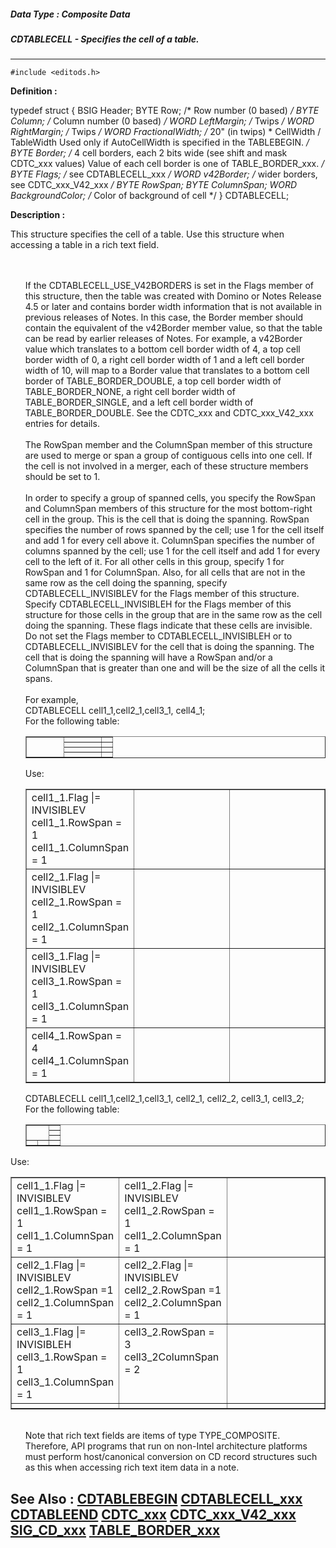 ##### Data Type : Composite Data
##### CDTABLECELL - Specifies the cell of a table.
---
```
#include <editods.h>
```

**Definition :**

typedef struct {
   BSIG Header;
   BYTE Row;             /* Row number (0 based) */
   BYTE Column;          /* Column number (0 based) */
   WORD LeftMargin;      /* Twips */
   WORD RightMargin;     /* Twips */
   WORD FractionalWidth; /* 20" (in twips) * CellWidth / TableWidth
                            Used only if AutoCellWidth is
                            specified in the TABLEBEGIN. */
   BYTE Border;          /* 4 cell borders, each 2 bits wide
                            (see shift and mask CDTC_xxx values)
                            Value of each cell border is one of
                            TABLE_BORDER_xxx. */
   BYTE Flags;           /* see CDTABLECELL_xxx */
   WORD v42Border;       /* wider borders, see CDTC_xxx_V42_xxx */
   BYTE RowSpan;
   BYTE ColumnSpan;
   WORD BackgroundColor; /* Color of background of cell */
} CDTABLECELL;

**Description :**

This structure specifies the cell of a table.  Use this structure when accessing a table in a rich text field.
<ul><br>
<br>
If the CDTABLECELL_USE_V42BORDERS is set in the Flags member of this structure, then the table was created with Domino or Notes Release 4.5 or later and contains border width information that is not available in previous releases of Notes.  In this case, the Border member should contain the equivalent of the v42Border member value, so that the table can be read by earlier releases of Notes.    For example, a v42Border value which translates to a bottom cell border width of 4, a top cell border width of 0,  a right cell border width of 1 and a left cell border width of 10, will map to a Border value that translates to a bottom cell border of TABLE_BORDER_DOUBLE, a top cell border width of TABLE_BORDER_NONE, a right cell border width of TABLE_BORDER_SINGLE, and a left cell border width of TABLE_BORDER_DOUBLE.  See the CDTC_xxx and CDTC_xxx_V42_xxx entries for details.<br>
<br>
The RowSpan member and the ColumnSpan member of this structure are used to merge or span a group of contiguous cells into one cell.  If the cell is not involved in a merger, each of these structure members should be set to 1.<br>
<br>
In order to specify a group of spanned cells, you specify the RowSpan and ColumnSpan members of this structure for the most bottom-right cell in the group.  This is the cell that is doing the spanning.  RowSpan specifies the number of rows spanned by the cell; use 1 for the cell itself and add 1 for every cell above it.  ColumnSpan specifies the number of columns spanned by the cell; use 1 for the cell itself and add 1 for every cell to the left of it.  For all other cells in this group, specify 1 for RowSpan and 1 for ColumnSpan.  Also, for all cells that are not in the same row as the cell doing the spanning, specify CDTABLECELL_INVISIBLEV for the Flags member of this structure.  Specify CDTABLECELL_INVISIBLEH for the Flags member of this structure for those cells in the group that are in the same row as the cell doing the spanning.  These flags indicate that these cells are invisible.  Do not set the Flags member to CDTABLECELL_INVISIBLEH or to CDTABLECELL_INVISIBLEV for the cell that is doing the spanning.  The cell that is doing the spanning will have a RowSpan and/or a ColumnSpan that is greater than one and will be the size of all the cells it spans.<br>
<br>
For example, <br>
CDTABLECELL cell1_1,cell2_1,cell3_1, cell4_1;<br>
For the following table:  
<table width="100%" border="1">
<tr valign="top"><td width="43%" rowspan="4"><img width="1" height="1" src="/icons/ecblank.gif" border="0" alt=""></td><td width="43%"><img width="1" height="1" src="/icons/ecblank.gif" border="0" alt=""></td><td width="13%"><img width="1" height="1" src="/icons/ecblank.gif" border="0" alt=""></td></tr>

<tr valign="top"><td width="43%"><img width="1" height="1" src="/icons/ecblank.gif" border="0" alt=""></td><td width="13%"><img width="1" height="1" src="/icons/ecblank.gif" border="0" alt=""></td></tr>

<tr valign="top"><td width="43%"><img width="1" height="1" src="/icons/ecblank.gif" border="0" alt=""></td><td width="13%"><img width="1" height="1" src="/icons/ecblank.gif" border="0" alt=""></td></tr>

<tr valign="top"><td width="43%"><img width="1" height="1" src="/icons/ecblank.gif" border="0" alt=""></td><td width="13%"><img width="1" height="1" src="/icons/ecblank.gif" border="0" alt=""></td></tr>
</table>
Use:
<table width="100%" border="1">
<tr valign="top"><td width="33%">cell1_1.Flag |= INVISIBLEV<br>
cell1_1.RowSpan = 1<br>
cell1_1.ColumnSpan = 1</td><td width="33%"><img width="1" height="1" src="/icons/ecblank.gif" border="0" alt=""></td><td width="33%"><img width="1" height="1" src="/icons/ecblank.gif" border="0" alt=""></td></tr>

<tr valign="top"><td width="33%">cell2_1.Flag |= INVISIBLEV<br>
cell2_1.RowSpan = 1<br>
cell2_1.ColumnSpan = 1</td><td width="33%"><img width="1" height="1" src="/icons/ecblank.gif" border="0" alt=""></td><td width="33%"><img width="1" height="1" src="/icons/ecblank.gif" border="0" alt=""></td></tr>

<tr valign="top"><td width="33%">cell3_1.Flag |= INVISIBLEV<br>
cell3_1.RowSpan = 1<br>
cell3_1.ColumnSpan = 1</td><td width="33%"><img width="1" height="1" src="/icons/ecblank.gif" border="0" alt=""></td><td width="33%"><img width="1" height="1" src="/icons/ecblank.gif" border="0" alt=""></td></tr>

<tr valign="top"><td width="33%">cell4_1.RowSpan = 4<br>
cell4_1.ColumnSpan = 1</td><td width="33%"><img width="1" height="1" src="/icons/ecblank.gif" border="0" alt=""></td><td width="33%"><img width="1" height="1" src="/icons/ecblank.gif" border="0" alt=""></td></tr>
</table>
CDTABLECELL cell1_1,cell2_1,cell3_1, cell2_1, cell2_2, cell3_1, cell3_2;<br>
For the following table:  <br>

<table width="100%" border="1">
<tr valign="top"><td width="67%" rowspan="3" colspan="2"><img width="1" height="1" src="/icons/ecblank.gif" border="0" alt=""></td><td width="33%"><img width="1" height="1" src="/icons/ecblank.gif" border="0" alt=""></td></tr>

<tr valign="top"><td width="33%"><img width="1" height="1" src="/icons/ecblank.gif" border="0" alt=""></td></tr>

<tr valign="top"><td width="33%"><img width="1" height="1" src="/icons/ecblank.gif" border="0" alt=""></td></tr>

<tr valign="top"><td width="33%"><img width="1" height="1" src="/icons/ecblank.gif" border="0" alt=""></td><td width="33%"><img width="1" height="1" src="/icons/ecblank.gif" border="0" alt=""></td><td width="33%"><img width="1" height="1" src="/icons/ecblank.gif" border="0" alt=""></td></tr>
</table>
</ul>
Use:
<table width="100%" border="1">
<tr valign="top"><td width="33%">cell1_1.Flag |= INVISIBLEV<br>
cell1_1.RowSpan = 1<br>
cell1_1.ColumnSpan = 1</td><td width="33%">cell1_2.Flag |= INVISIBLEV<br>
cell1_2.RowSpan = 1<br>
cell1_2.ColumnSpan = 1</td><td width="33%"><img width="1" height="1" src="/icons/ecblank.gif" border="0" alt=""></td></tr>

<tr valign="top"><td width="33%">cell2_1.Flag |= INVISIBLEV<br>
cell2_1.RowSpan =1<br>
cell2_1.ColumnSpan = 1</td><td width="33%">cell2_2.Flag |= INVISIBLEV<br>
cell2_2.RowSpan =1<br>
cell2_2.ColumnSpan = 1</td><td width="33%"><img width="1" height="1" src="/icons/ecblank.gif" border="0" alt=""></td></tr>

<tr valign="top"><td width="33%">cell3_1.Flag |= INVISIBLEH<br>
cell3_1.RowSpan = 1<br>
cell3_1.ColumnSpan = 1</td><td width="33%">cell3_2.RowSpan = 3<br>
cell3_2ColumnSpan = 2</td><td width="33%"><img width="1" height="1" src="/icons/ecblank.gif" border="0" alt=""></td></tr>

<tr valign="top"><td width="33%"><img width="1" height="1" src="/icons/ecblank.gif" border="0" alt=""></td><td width="33%"><img width="1" height="1" src="/icons/ecblank.gif" border="0" alt=""></td><td width="33%"><img width="1" height="1" src="/icons/ecblank.gif" border="0" alt=""></td></tr>
</table>

<ul><br>
Note that rich text fields are items of type TYPE_COMPOSITE. Therefore, API programs that run on non-Intel architecture platforms must perform host/canonical conversion on CD record structures such as this when accessing rich text item data in a note.</ul>



**See Also :**
[CDTABLEBEGIN](/domino-c-api-docs/reference/Data/CDTABLEBEGIN)
[CDTABLECELL_xxx](/domino-c-api-docs/reference/Symb/CDTABLECELL_xxx)
[CDTABLEEND](/domino-c-api-docs/reference/Data/CDTABLEEND)
[CDTC_xxx](/domino-c-api-docs/reference/Symb/CDTC_xxx)
[CDTC_xxx_V42_xxx](/domino-c-api-docs/reference/Symb/CDTC_xxx_V42_xxx)
[SIG_CD_xxx](/domino-c-api-docs/reference/Symb/SIG_CD_xxx)
[TABLE_BORDER_xxx](/domino-c-api-docs/reference/Symb/TABLE_BORDER_xxx)
---
